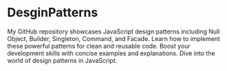 # DesginPatterns
My GitHub repository showcases JavaScript design patterns including Null Object, Builder, Singleton, Command, and Facade. Learn how to implement these powerful patterns for clean and reusable code. Boost your development skills with concise examples and explanations. Dive into the world of design patterns in JavaScript.
